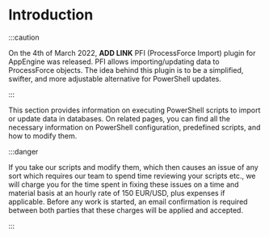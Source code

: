 # Introduction

:::caution

On the 4th of March 2022, **ADD LINK** PFI (ProcessForce Import) plugin for AppEngine was released. PFI allows importing/updating data to ProcessForce objects. The idea behind this plugin is to be a simplified, swifter, and more adjustable alternative for PowerShell updates.

:::

This section provides information on executing PowerShell scripts to import or update data in databases. On related pages, you can find all the necessary information on PowerShell configuration, predefined scripts, and how to modify them.

:::danger

If you take our scripts and modify them, which then causes an issue of any sort which requires our team to spend time reviewing your scripts etc., we will charge you for the time spent in fixing these issues on a time and material basis at an hourly rate of 150 EUR/USD, plus expenses if applicable. Before any work is started, an email confirmation is required between both parties that these charges will be applied and accepted.

:::
